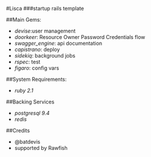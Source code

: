 #Lisca
###startup rails template 

##Main Gems:
* _devise_:user management
* _doorkeer_: Resource Owner Password Credentials flow
* _swagger_engine_: api documentation
* _capistrano_: deploy
* _sidekiq_: background jobs
* _rspec_: test
* _figaro_: config vars

##System Requirements:
* _ruby 2.1_

##Backing Services
* _postgresql 9.4_
* _redis_

##Credits
* @batdevis
* supported by Rawfish
